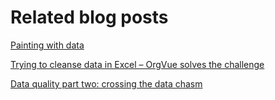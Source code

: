 # Related blog posts

[Painting with data](http://blog.orgvue.com/painting-with-data/
)

[Trying to cleanse data in Excel – OrgVue solves the challenge](http://blog.orgvue.com/trying-to-cleanse-data-in-excel-orgvue-solves-the-challenge/)

[Data quality part two: crossing the data chasm](
http://blog.orgvue.com/data-quality-part-two-crossing-data-chasm/
)

